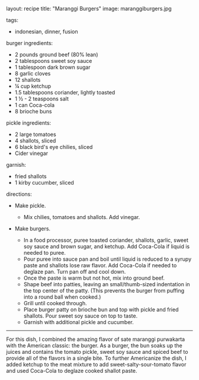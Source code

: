 layout: recipe
title:  "Maranggi Burgers"
image: maranggiburgers.jpg

tags:
- indonesian, dinner, fusion


burger ingredients:

- 2 pounds ground beef (80% lean)
- 2 tablespoons sweet soy sauce
- 1 tablespoon dark brown sugar
- 8 garlic cloves
- 12 shallots
- ¼ cup ketchup
- 1.5 tablespoons coriander, lightly toasted
- 1 ½ - 2 teaspoons salt
- 1 can Coca-cola
- 8 brioche buns

pickle ingredients:
- 2 large tomatoes
- 4 shallots, sliced
- 6 black bird's eye chilies, sliced
- Cider vinegar

garnish:
- fried shallots
- 1 kirby cucumber, sliced

directions:
- Make pickle.  
    - Mix chilies, tomatoes and shallots. Add vinegar.

-  Make burgers.
    - In a food processor, puree toasted coriander, shallots, garlic, sweet soy
sauce and brown sugar, and ketchup. Add Coca-Cola if liquid is needed
to puree.
    -  Pour puree into sauce pan and boil until liquid is reduced to a syrupy
paste and shallots lose raw flavor. Add Coca-Cola if needed to deglaze
pan. Turn pan off and cool down.
    - Once the paste is warm but not hot, mix into ground beef.
    - Shape beef into patties, leaving an small/thumb-sized indentation in the
top center of the patty. (This prevents the burger from puffing into a round
ball when cooked.)
    - Grill until cooked through.
    - Place burger patty on brioche bun and top with pickle and fried shallots. Pour
sweet soy sauce on top to taste.
    - Garnish with additional pickle and cucumber.

---

For this dish, I combined the amazing flavor of sate maranggi purwakarta with the
American classic: the burger. As a burger, the bun soaks up the juices and contains
the tomato pickle, sweet soy sauce and spiced beef to provide all of the flavors in a
single bite. To further Americanize the dish, I added ketchup to the meat mixture to add
sweet-salty-sour-tomato flavor and used Coca-Cola to deglaze cooked shallot paste.